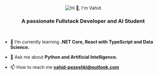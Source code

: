<div align="center">
    <img src="./greeting.svg" alt="Hi 👋, I'm Vahid">
    <h3 align="center">A passionate Fullstack Developer and AI Student</h3>
</div>

<br>

- 🌱 I’m currently learning **.NET Core, React with TypeScript and Data Science.**

- 💬 Ask me about **Python and Artificial Intelligence.**

- 📫 How to reach me **vahid-pezeshki@outlook.com**

<br>
